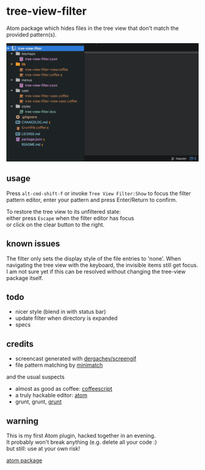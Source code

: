 # tree-view-filter

Atom package which hides files in the tree view that don't match the provided pattern(s).

![screencast](https://raw.githubusercontent.com/monsterkodi/tree-view-filter/master/img/screencast.gif)

## usage

Press `alt-cmd-shift-f` or invoke `Tree View Filter:Show` to focus the filter pattern editor, 
enter your pattern and press Enter/Return to confirm.

To restore the tree view to its unfiltered state:  
either press `Escape` when the filter editor has focus  
or click on the clear button to the right.

## known issues

The filter only sets the display style of the file entries to 'none'. 
When navigating the tree view with the keyboard, the invisible items still get focus.  
I am not sure yet if this can be resolved without changing the tree-view package itself.

## todo

* nicer style (blend in with status bar)
* update filter when directory is expanded
* specs

## credits

* screencast generated with [dergachev/screengif](https://github.com/dergachev/screengif)
* file pattern matching by [minimatch](https://www.npmjs.com/package/minimatch)

and the usual suspects

* almost as good as coffee: [coffeescript](http://coffeescript.org/)
* a truly hackable editor: [atom](https://atom.io/)
* grunt, grunt, [grunt](http://gruntjs.com/)

## warning

This is my first Atom plugin, hacked together in an evening.  
It probably won't break anything (e.g. delete all your code :)  
but still: use at your own risk!

[atom package](https://atom.io/packages/tree-view-filter)
